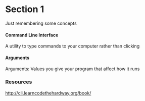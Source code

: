 # Section 1
Just remembering some concepts

#### Command Line Interface
A utility to type commands to your computer rather than clicking

#### Arguments
Arguments: Values you give your program that affect how it runs

### Resources
http://cli.learncodethehardway.org/book/
